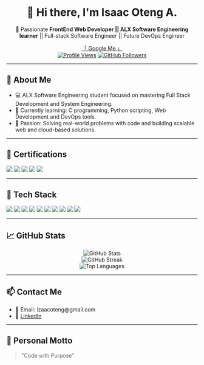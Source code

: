 <h1 align="center">👋 Hi there, I'm Isaac Oteng A.</h1>

<p align="center">
🚀 Passionate <strong> FrontEnd Web Developer || ALX Software Engineering learner</strong> || Full-stack Software Engineer || Future DevOps Engineer
</p>

<p align="center">
  <a href="https://www.google.com/search?q=DIsaac+Oteng">「 Google Me 」</a>
  <br>
  <a href="https://github.com/Isaac+Oteng+Ahiavokpor"><img src="https://komarev.com/ghpvc/?username=acquah-ea&style=flat-square&color=blue" alt="Profile Views"/></a>
  <a href="https://github.com/IsaacOteng?tab=followers"><img src="https://img.shields.io/github/followers/acquah-ea?label=Followers&style=flat-square" alt="GitHub Followers"/></a>
</p>

---

<h2>🌱 About Me</h2>

<ul>
  <li>💻 ALX Software Engineering student focused on mastering Full Stack Development and System Engineering.</li>
  <li>🌱 Currently learning: C programming, Python scripting, Web Development and DevOps tools.</li>
  <li>🎯 Passion: Solving real-world problems with code and building scalable web and cloud-based solutions.</li>
</ul>

---

<h2>📜 Certifications</h2>

<p>
  <img src="https://img.shields.io/badge/ALX-Software_Engineering-blue" />
  <img src="https://img.shields.io/badge/C-Programming-yellow" />
  <img src="https://img.shields.io/badge/Python-Scripting-green" />
  <img src="https://img.shields.io/badge/Web-Development-lightgrey" />
  <img src="https://img.shields.io/badge/Git%20and%20GitHub-Version%20Control-critical" />
</p>

---

<h2>🚀 Tech Stack</h2>

<p>
  <img src="https://img.shields.io/badge/HTML5-Markup-E34F26?logo=html5&logoColor=white" />
  <img src="https://img.shields.io/badge/CSS3-Styling-1572B6?logo=css3&logoColor=white" />
  <img src="https://img.shields.io/badge/JavaScript-ES6-F7DF1E?logo=javascript&logoColor=black" />
  <img src="https://img.shields.io/badge/React-JS-61DAFB?logo=react&logoColor=black" />
  <img src="https://img.shields.io/badge/Tailwind_CSS-Utility-06B6D4?logo=tailwindcss&logoColor=white" />
  <img src="https://img.shields.io/badge/Git-Version_Control-F05032?logo=git&logoColor=white" />
  <img src="https://img.shields.io/badge/GitHub-Code_Hosting-181717?logo=github&logoColor=white" />
  <img src="https://img.shields.io/badge/Python-3.8-3776AB?logo=python&logoColor=white" />
  <img src="https://img.shields.io/badge/PHP-Scripting-777BB4?logo=php&logoColor=white" />
  <img src="https://img.shields.io/badge/SQL-Database-4479A1?logo=mysql&logoColor=white" />
</p>


---

<h2>📈 GitHub Stats</h2>

<p align="center">
  <img src="https://github-readme-stats.vercel.app/api?username=IsaacOteng&show_icons=true&theme=tokyonight" alt="GitHub Stats" />
  <br />
  <img src="https://streak-stats.demolab.com/?user=IsaacOteng&theme=tokyonight" alt="GitHub Streak" />
  <br />
  <img src="https://github-readme-stats.vercel.app/api/top-langs/?username=IsaacOteng&layout=compact&theme=tokyonight" alt="Top Languages" />
</p>

---


<h2>📫 Contact Me</h2>

<ul>
  <li>📧 Email: izaacoteng@gmail.com</li>
  <li>🔗 <a href="https://linkedin.com/in/isaac-oteng">LinkedIn</a></li>
</ul>

---

<h2>📝 Personal Motto</h2>

<blockquote>
"Code with Purpose"
</blockquote>
